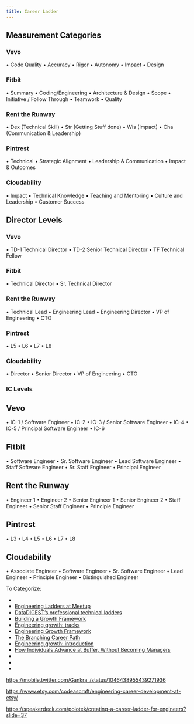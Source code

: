 ```yaml
---
title: Career Ladder
---
```


## Measurement Categories

### Vevo
•  Code Quality
•  Accuracy
•  Rigor
•  Autonomy
•  Impact
•  Design

### Fitbit
•  Summary
•  Coding/Engineering
•  Architecture & Design
•  Scope
•  Initiative / Follow Through
•  Teamwork
•  Quality

### Rent the Runway
•  Dex (Technical Skill)
•  Str (Getting Stuff done)
•  Wis (Impact)
•  Cha (Communication & Leadership)

### Pintrest
•  Technical
•  Strategic Alignment
•  Leadership & Communication
•  Impact & Outcomes

### Cloudability
•  Impact
•  Technical Knowledge
•  Teaching and Mentoring
•  Culture and Leadership
•  Customer Success

## Director Levels

### Vevo
•  TD-1 Technical Director 
•  TD-2 Senior Technical Director
•  TF Technical Fellow

### Fitbit
•  Technical Director
•  Sr. Technical Director

### Rent the Runway
•  Technical Lead
•  Engineering Lead
•  Engineering Director
•  VP of Engineering
•  CTO

### Pintrest
•  L5
•  L6
•  L7
•  L8

### Cloudability
•  Director
•  Senior Director
•  VP of Engineering
•  CTO

### IC Levels

## Vevo
•  IC-1 / Software Engineer
•  IC-2 
•  IC-3 / Senior Software Engineer
•  IC-4
•  IC-5 / Principal Software Engineer
•  IC-6

## Fitbit
•  Software Engineer
•  Sr. Software Engineer
•  Lead Software Engineer
•  Staff Software Engineer
•  Sr. Staff Engineer
•  Principal Engineer

## Rent the Runway
•  Engineer 1
•  Engineer 2
•  Senior Engineer 1
•  Senior Engineer 2
•  Staff Engineer
•  Senior Staff Engineer
•  Principle Engineer

## Pintrest
•  L3
•  L4
•  L5
•  L6
•  L7
•  L8

## Cloudability
•  Associate Engineer
•  Software Engineer
•  Sr. Software Engineer
•  Lead Engineer
•  Principle Engineer
•  Distinguished Engineer

To Categorize:

* []()
* [Engineering Ladders at Meetup](https://medium.com/making-meetup/engineering-ladders-at-meetup-caacbea4916e)
* [DataDIGEST’s professional technical ladders](https://dpdevilliers.com/tag/the-ladder/)
* [Building a Growth Framework](https://blog.songkick.com/building-a-growth-framework-2464435e9e46)
* [Engineering growth: tracks](https://gist.github.com/david206/b8dceddd687bb2c60805c9669cc89eaa)
* [Engineering Growth Framework](https://medium.com/s/engineering-growth-framework)
* [The Branching Career Path](https://medium.com/ux-career/the-branching-career-path-63a4ff592e29)
* [Engineering growth: introduction](https://medium.com/s/engineering-growth-framework/engineering-growth-introduction-8ba7b78c8d6c)
* [How Individuals Advance at Buffer, Without Becoming Managers](https://buffer.com/resources/career-framework/)
* []()
* []()
* []()



https://mobile.twitter.com/Gankra_/status/1046438955439271936

https://www.etsy.com/codeascraft/engineering-career-development-at-etsy/

https://speakerdeck.com/polotek/creating-a-career-ladder-for-engineers?slide=37